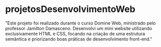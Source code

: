 # projetosDesenvolvimentoWeb
"Este projeto foi realizado durante o curso Domine Web, ministrado pelo professor Jamilton Damasceno. Desenvolvi um mini website utilizando exclusivamente HTML e CSS, focando na criação de uma estrutura semântica e priorizando boas práticas de desenvolvimento front-end."
